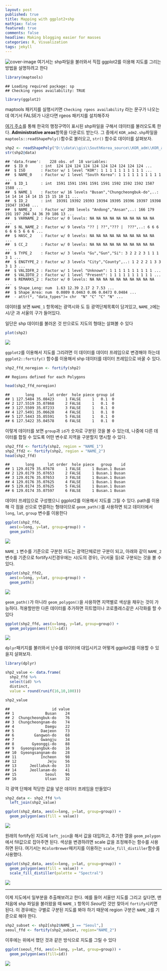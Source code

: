 ```yaml
---
layout: post
published: true
title: Mapping with ggplot2+shp
mathjax: false
featured: true
comments: false
headline: Making blogging easier for masses
categories: R, Visualization
tags: jekyll
---
```

![cover-image](../../images/macphoto.jpg)
여기서는 shp파일을 불러와서 직접 ggplot2를 이용해 지도를 그리는 방법을 설명하려고 한다


```r
library(maptools)
```

```
## Loading required package: sp
## Checking rgeos availability: TRUE
```

```r
library(ggplot2)
```
maptools 패키지를 실행시키면 `Checking rgeos availability` 라는 문구가 나오는데 여기서 FALSE가 나온다면 rgeos 패키지를 설치해주자

[여기 주소](http://www.diva-gis.org/gdata)를 통해 한국의 행정구역이 표시된 shp파일을 구해서 데이터를 불러오도록 한다. **Administrative areas**항목을 다운로드 받는다. 그 중에서 `KOR_adm2.shp`파일을 `maptools::readShapePoly()`함수로 불러오고, `str()` 함수로 데이터를 살펴보자.


```r
shp2 <- readShapePoly("D:\\data\\gis\\SouthKorea_source\\KOR_adm\\KOR_adm2.shp")
str(shp2@data)
```

```
## 'data.frame':	228 obs. of  18 variables:
##  $ ID_0      : int  124 124 124 124 124 124 124 124 124 124 ...
##  $ ISO       : Factor w/ 1 level "KOR": 1 1 1 1 1 1 1 1 1 1 ...
##  $ NAME_0    : Factor w/ 1 level "South Korea": 1 1 1 1 1 1 1 1 1 1 ...
##  $ ID_1      : int  1591 1591 1591 1591 1591 1592 1592 1592 1587 1588 ...
##  $ NAME_1    : Factor w/ 16 levels "Busan","Chungcheongbuk-do",..: 14 14 14 14 14 15 15 15 10 11 ...
##  $ ID_2      : int  19391 19392 19393 19394 19395 19396 19397 19398 19347 19348 ...
##  $ NAME_2    : Factor w/ 208 levels "Andong","Ansan",..: 166 179 191 197 204 34 36 39 186 13 ...
##  $ VARNAME_2 : Factor w/ 0 levels: NA NA NA NA NA NA NA NA NA NA ...
##  $ NL_NAME_2 : Factor w/ 9 levels "?? | ??","??? |  ???",..: 6 6 6 6 6 6 5 6 6 6 ...
##  $ HASC_2    : Factor w/ 0 levels: NA NA NA NA NA NA NA NA NA NA ...
##  $ CC_2      : Factor w/ 0 levels: NA NA NA NA NA NA NA NA NA NA ...
##  $ TYPE_2    : Factor w/ 3 levels "Gu","Gun","Si": 3 2 2 2 3 1 1 1 3 1 ...
##  $ ENGTYPE_2 : Factor w/ 3 levels "City","County",..: 1 2 2 2 1 3 3 3 1 3 ...
##  $ VALIDFR_2 : Factor w/ 1 level "Unknown": 1 1 1 1 1 1 1 1 1 1 ...
##  $ VALIDTO_2 : Factor w/ 1 level "Present": 1 1 1 1 1 1 1 1 1 1 ...
##  $ REMARKS_2 : Factor w/ 0 levels: NA NA NA NA NA NA NA NA NA NA ...
##  $ Shape_Leng: num  1.63 12.39 2.17 2 7.53 ...
##  $ Shape_Area: num  0.0809 0.0463 0.06 0.0473 0.0484 ...
##  - attr(*, "data_types")= chr  "N" "C" "C" "N" ...
```
데이터를 보면 `NAME_1` 항목에는 광역시와 도 등 광역단체목록이 담겨있고, `NAME_2`에는 시/군 과 서울의 구가 들어있다. 


일단은 shp 데이터를 불러온 것 만으로도 지도의 형태는 살펴볼 수 있다


```r
plot(shp2)
```

![](http://dl.dropbox.com/s/qb64zrq2mqrzftt/unnamed-chunk-3-1.png) 

`ggplot2`를 이용해서 지도를 그리려면 이 데이터를 데이터 프레임으로 변경해야 하는데 `ggplot2::fortify()` 함수를 이용해서 shp 데이터를 데이터 프레임으로 바꿀 수 있다.


```r
shp2_ffd_noregion <- fortify(shp2)
```

```
## Regions defined for each Polygons
```

```r
head(shp2_ffd_noregion)
```

```
##       long      lat order  hole piece group id
## 1 127.5484 35.08423     1 FALSE     1   0.1  0
## 2 127.5519 35.07868     2 FALSE     1   0.1  0
## 3 127.5509 35.07233     3 FALSE     1   0.1  0
## 4 127.5491 35.06628     4 FALSE     1   0.1  0
## 5 127.5443 35.05591     5 FALSE     1   0.1  0
## 6 127.5422 35.04578     6 FALSE     1   0.1  0
```
이렇게 데이터를 보면 `group`과 `id`가 숫자로 구분된 것을 볼 수 있는데, 나중에 다른 데이터를 합칠 수 있도록 어떤 변수로 지역을 구분할지 명시할 수 있다.


```r
shp2_ffd <- fortify(shp2, region = "NAME_1")
shp2_ffd2 <- fortify(shp2, region = "NAME_2")
head(shp2_ffd)
```

```
##       long      lat order  hole piece   group    id
## 1 129.0179 35.07678     1 FALSE     1 Busan.1 Busan
## 2 129.0179 35.07653     2 FALSE     1 Busan.1 Busan
## 3 129.0176 35.07653     3 FALSE     1 Busan.1 Busan
## 4 129.0176 35.07625     4 FALSE     1 Busan.1 Busan
## 5 129.0174 35.07625     5 FALSE     1 Busan.1 Busan
## 6 129.0174 35.07597     6 FALSE     1 Busan.1 Busan
```

데이터 프레임으로 구성했으니 ggplot2를 이용해서 지도를 그릴 수 있다. path를 이용해 각 점을 선으로 연결하는 형태이므로 `geom_path()`를 사용하면 되고 데이터에서 `long`, `lat`, `group` 변수를 이용한다


```r
ggplot(shp2_ffd, 
  aes(x=long, y=lat, group=group)) + 
  geom_path()
```

![](http://dl.dropbox.com/s/e1t1yel4pas24t6/unnamed-chunk-6-1.png) 

`NAME_1` 변수를 기준으로 구분한 지도는 광역단체로만 구분이 되고, 아래와 같이 `NAME_2` 변수를 기준으로 fortify시킨경우에는 시(도의 경우), 구(서울 등)로 구분되는 것을 볼 수 있다.


```r
ggplot(shp2_ffd2, 
  aes(x=long, y=lat, group=group)) + 
  geom_path()
```

![](http://dl.dropbox.com/s/v2bkis5y2tf71tj/unnamed-chunk-7-1.png) 

`geom_path()`가 아니라 `geom_polygon()`을 사용하면 지역별로 색상을 채우는 것이 가능하다. 적용할만한 다른 데이터를 추가하면 히트맵이나 코로플레스같은 시각화를 할 수 있다


```r
ggplot(shp2_ffd, aes(x=long, y=lat, group=group)) + 
  geom_polygon(aes(fill=id))
```

![](http://dl.dropbox.com/s/tl02ufsiry4xgqz/unnamed-chunk-8-1.png) 

`dplyr`패키지를 불러와서 난수를 데이터에 대입시키고 어떻게 ggplot2를 이용할 수 있을지 살펴보자.



```r
library(dplyr)
```

```r
shp2_value <- data.frame(
  shp2_ffd %>% 
  select(id) %>%
  distinct,
  value = round(runif(16,10,100)))

shp2_value
```

```
##                   id value
## 1              Busan    24
## 2  Chungcheongbuk-do    76
## 3  Chungcheongnam-do    74
## 4              Daegu    22
## 5            Daejeon    73
## 6         Gangwon-do    68
## 7            Gwangju    34
## 8        Gyeonggi-do    88
## 9   Gyeongsangbuk-do    16
## 10  Gyeongsangnam-do    28
## 11           Incheon    98
## 12              Jeju    56
## 13      Jeollabuk-do    33
## 14      Jeollanam-do    41
## 15             Seoul    96
## 16             Ulsan    32
```

각 광역 단체에 적당한 값을 넣은 데이터 프레임을 만들었다


```r
shp2_data <- shp2_ffd %>%
  left_join(shp2_value)
```

```r
ggplot(shp2_data, aes(x=long, y=lat, group=group)) + 
  geom_polygon(aes(fill = value))
```

![](http://dl.dropbox.com/s/o7319yk4d0mv023/unnamed-chunk-10-1.png) 

원래의 fortify된 지도에 `left_join`을 해서 값을 대입하고, 추가한 열을 `geom_polygon`에서 fill값으로 잡아주면 된다. 색상을 변경하려면 scale 값을 조정해주는 함수를 사용하면 된다. 여기서는 `RColorBrewer`패키지를 이용하는 `scale_fill_distiller`함수를 사용했다.


```r
ggplot(shp2_data, aes(x=long, y=lat, group=group)) + 
  geom_polygon(aes(fill = value)) +
  scale_fill_distiller(palette = "Spectral")
```

![](http://dl.dropbox.com/s/x91bxbrbve2j1in/unnamed-chunk-11-1.png) 

---

이제 지도에서 일부분을 추출해보려고 한다. 예를 들어 서울만 지도를 그리고 싶다면, 맨 처음에 shp 파일을 불러왔을 때 `NAME_1` 항목이 *Seoul*인 것만 찾아서 `fortify`시키면 된다. 이 경우에는 구별로 구분된 지도를 봐야 하기 때문에 region 구분은 `NAME_2`를 기준으로 해야 한다.


```r
shp2_subset <- shp2[shp2$NAME_1 == "Seoul",]
seoul_ffd <- fortify(shp2_subset, region="NAME_2")
```

이후에는 위에서 했던 것과 같은 방식으로 지도를 그릴 수 있다


```r
ggplot(seoul_ffd, aes(x=long, y=lat, group=group)) + 
  geom_polygon(aes(fill=id))
```

![](http://dl.dropbox.com/s/tdf3bk6cpqxfwiz/unnamed-chunk-13-1.png) 

